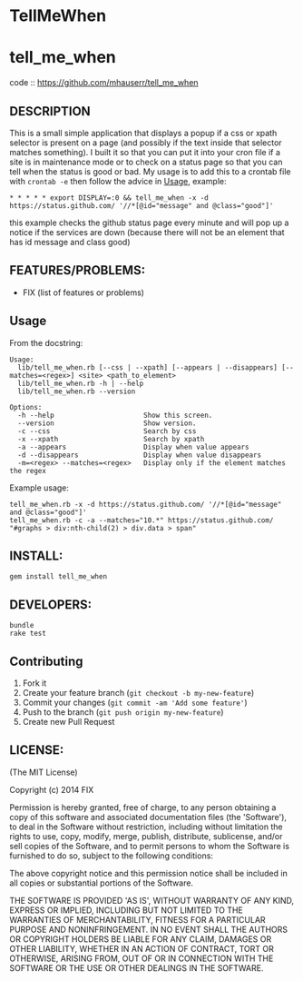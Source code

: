 # TellMeWhen

# tell_me_when

code  :: https://github.com/mhauserr/tell_me_when

## DESCRIPTION

This is a small simple application that displays a popup if a css or xpath
selector is present on a page (and possibly if the text inside that selector
matches something). I built it so that you can put it into your cron file
if a site is in maintenance mode or to check on a status page so that you can
tell when the status is good or bad.
My usage is to add this to a crontab file with `crontab -e` then follow the advice in [Usage](#usage), example:

```
* * * * * export DISPLAY=:0 && tell_me_when -x -d https://status.github.com/ '//*[@id="message" and @class="good"]'
```
this example checks the github status page every minute and will pop up a notice if the services are down (because there will not be an element that has id message and class good)

## FEATURES/PROBLEMS:

* FIX (list of features or problems)

## Usage

From the docstring:

```
Usage:
  lib/tell_me_when.rb [--css | --xpath] [--appears | --disappears] [--matches=<regex>] <site> <path_to_element>
  lib/tell_me_when.rb -h | --help
  lib/tell_me_when.rb --version

Options:
  -h --help                      Show this screen.
  --version                      Show version.
  -c --css                       Search by css
  -x --xpath                     Search by xpath
  -a --appears                   Display when value appears
  -d --disappears                Display when value disappears
  -m=<regex> --matches=<regex>   Display only if the element matches the regex
```

Example usage:

```
tell_me_when.rb -x -d https://status.github.com/ '//*[@id="message" and @class="good"]'
tell_me_when.rb -c -a --matches="10.*" https://status.github.com/ "#graphs > div:nth-child(2) > div.data > span"
```

## INSTALL:

```
gem install tell_me_when
```

## DEVELOPERS:

```
bundle
rake test
```

## Contributing

1. Fork it
2. Create your feature branch (`git checkout -b my-new-feature`)
3. Commit your changes (`git commit -am 'Add some feature'`)
4. Push to the branch (`git push origin my-new-feature`)
5. Create new Pull Request

## LICENSE:

(The MIT License)

Copyright (c) 2014 FIX

Permission is hereby granted, free of charge, to any person obtaining
a copy of this software and associated documentation files (the
'Software'), to deal in the Software without restriction, including
without limitation the rights to use, copy, modify, merge, publish,
distribute, sublicense, and/or sell copies of the Software, and to
permit persons to whom the Software is furnished to do so, subject to
the following conditions:

The above copyright notice and this permission notice shall be
included in all copies or substantial portions of the Software.

THE SOFTWARE IS PROVIDED 'AS IS', WITHOUT WARRANTY OF ANY KIND,
EXPRESS OR IMPLIED, INCLUDING BUT NOT LIMITED TO THE WARRANTIES OF
MERCHANTABILITY, FITNESS FOR A PARTICULAR PURPOSE AND NONINFRINGEMENT.
IN NO EVENT SHALL THE AUTHORS OR COPYRIGHT HOLDERS BE LIABLE FOR ANY
CLAIM, DAMAGES OR OTHER LIABILITY, WHETHER IN AN ACTION OF CONTRACT,
TORT OR OTHERWISE, ARISING FROM, OUT OF OR IN CONNECTION WITH THE
SOFTWARE OR THE USE OR OTHER DEALINGS IN THE SOFTWARE.
